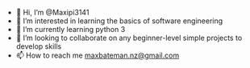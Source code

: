 - 👋 Hi, I’m @Maxipi3141
- 👀 I’m interested in learning the basics of software engineering
- 🌱 I’m currently learning python 3
- 💞️ I’m looking to collaborate on any beginner-level simple projects to develop skills
- 📫 How to reach me maxbateman.nz@gmail.com

<!---
Maxipi3141/Maxipi3141 is a ✨ special ✨ repository because its `README.md` (this file) appears on your GitHub profile.
You can click the Preview link to take a look at your changes.
--->
